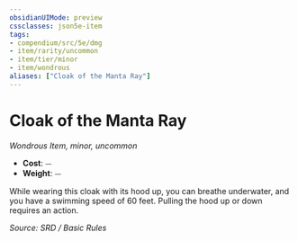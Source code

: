 ```yaml
---
obsidianUIMode: preview
cssclasses: json5e-item
tags:
- compendium/src/5e/dmg
- item/rarity/uncommon
- item/tier/minor
- item/wondrous
aliases: ["Cloak of the Manta Ray"]
---
```

# Cloak of the Manta Ray
*Wondrous Item, minor, uncommon*  

- **Cost**: ⏤
- **Weight**: ⏤

While wearing this cloak with its hood up, you can breathe underwater, and you have a swimming speed of 60 feet. Pulling the hood up or down requires an action.

*Source: SRD / Basic Rules*